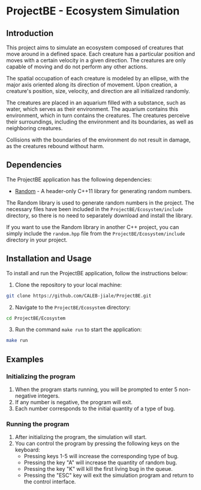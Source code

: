 # ProjectBE - Ecosystem Simulation

## Introduction

This project aims to simulate an ecosystem composed of creatures that move around in a defined space. Each creature has a particular position and moves with a certain velocity in a given direction. The creatures are only capable of moving and do not perform any other actions.

The spatial occupation of each creature is modeled by an ellipse, with the major axis oriented along its direction of movement. Upon creation, a creature's position, size, velocity, and direction are all initialized randomly.

The creatures are placed in an aquarium filled with a substance, such as water, which serves as their environment. The aquarium contains this environment, which in turn contains the creatures. The creatures perceive their surroundings, including the environment and its boundaries, as well as neighboring creatures.

Collisions with the boundaries of the environment do not result in damage, as the creatures rebound without harm.

## Dependencies

The ProjectBE application has the following dependencies:

- [Random](https://github.com/effolkronium/random) - A header-only C++11 library for generating random numbers.

The Random library is used to generate random numbers in the project. The necessary files have been included in the `ProjectBE/Ecosystem/include` directory, so there is no need to separately download and install the library.

If you want to use the Random library in another C++ project, you can simply include the `random.hpp` file from the `ProjectBE/Ecosystem/include` directory in your project.

## Installation and Usage

To install and run the ProjectBE application, follow the instructions below:

1. Clone the repository to your local machine:

```bash
git clone https://github.com/CALEB-jiale/ProjectBE.git
```

2. Navigate to the `ProjectBE/Ecosystem` directory:

```bash
cd ProjectBE/Ecosystem
```

3. Run the command `make run` to start the application:

```bash
make run
```

## Examples

### Initializing the program

1. When the program starts running, you will be prompted to enter 5 non-negative integers.
2. If any number is negative, the program will exit.
3. Each number corresponds to the initial quantity of a type of bug.

### Running the program

1. After initializing the program, the simulation will start.
2. You can control the program by pressing the following keys on the keyboard:
   - Pressing keys 1-5 will increase the corresponding type of bug.
   - Pressing the key "A" will increase the quantity of  random bug.
   - Pressing the key "K" will kill the first living bug in the queue.
   - Pressing the "ESC" key will exit the simulation program and return to the control interface.
